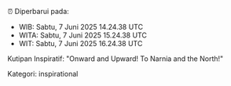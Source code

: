 ⏰ Diperbarui pada:
- WIB: Sabtu, 7 Juni 2025 14.24.38 UTC
- WITA: Sabtu, 7 Juni 2025 15.24.38 UTC
- WIT: Sabtu, 7 Juni 2025 16.24.38 UTC

Kutipan Inspiratif:
"Onward and Upward!  To Narnia and the North!"


Kategori: inspirational

